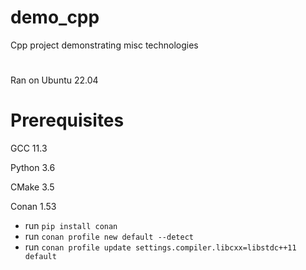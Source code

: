 # demo_cpp
Cpp project demonstrating misc technologies
#
Ran on Ubuntu 22.04

# Prerequisites
GCC 11.3

Python 3.6

CMake 3.5

Conan 1.53
- run `pip install conan`
- run `conan profile new default --detect`
- run `conan profile update settings.compiler.libcxx=libstdc++11 default`